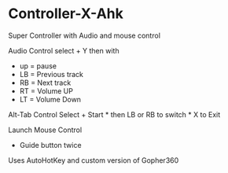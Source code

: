 # Controller-X-Ahk
Super Controller with Audio and mouse control

Audio Control
select + Y
then with
  * up = pause
  * LB = Previous track
  * RB = Next track
  * RT = Volume UP
  * LT = Volume Down
  
Alt-Tab Control
  Select + Start
    * then LB or RB to switch
    * X to Exit
  
Launch Mouse Control
  * Guide button twice





Uses AutoHotKey and custom version of Gopher360
